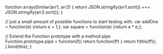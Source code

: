 function arraysSimilar(arr1, arr2) {
  return JSON.stringify(arr1.sort()) === JSON.stringify(arr2.sort());
}

// just a small amount of possible functions to start testing with.
var addOne = function(e) {return e + 1;};
var square = function(e) {return e * e;};

// Extend the Function prototype with a method pipe
Function.prototype.pipe = function(f){
  return function(ff) {
    return f(this(ff));
  }.bind(this);
}
